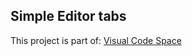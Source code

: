 ## Simple Editor tabs
This project is part of: [Visual Code Space](https://github.com/raredeveloper/Visual-Code-Space)